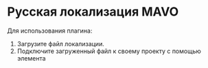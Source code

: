 # Русская локализация MAVO 

Для использования плагина:
  1. Загрузите файл локализации.
  2. Подключите загруженный файл к своему проекту с помощью элемента **<script>**.
  3. Добавьте атрибут **lang="ru"** к корневому элементу **Mavo**.

**P. S.** Дополнительно нужно внести правки в CSS-код, подменив жёстко закодированные строки:

```CSS
.mv-message.mv-warning::before {
  content: "⚠️ Внимание: ";
}

.mv-message.mv-error::before {
  content: "😳 Ой! ";
}

.mv-message::before {
    content: "Уведомление: ";
}

time[property][aria-label][mv-mode="edit"].mv-empty::before {
  content: "(Нет " attr(aria-label) ")";
}
```
